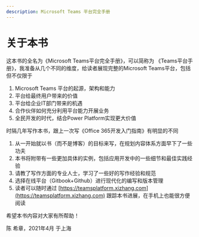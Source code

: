 ```yaml
---
description: Microsoft Teams 平台完全手册
---
```


# 关于本书

这本书的全名为《Microsoft Teams平台完全手册》，可以简称为 《Teams平台手册》，我准备从几个不同的维度，给读者展现完整的Microsoft Teams平台，包括但不仅限于

1. Microsoft Teams 平台的起源，架构和能力
2. 平台给最终用户带来的价值
3. 平台给企业IT部门带来的机遇
4. 合作伙伴如何充分利用平台能力开展业务
5. 全民开发的时代，结合Power Platform实现更大价值

时隔几年写作本书，跟上一次写《Office 365开发入门指南》有明显的不同

1. 从一开始就以书（而不是博客）的目标来写，在规划内容体系方面早下了一些功夫
2. 本书将附带有一些更加具体的实例，包括应用开发中的一些细节和最佳实践经验
3. 请教了写作方面的专业人士，学习了一些好的写作经验和规范
4. 选择在线平台（Gitbook+Github）进行现代化的编写和版本管理
5. 读者可以随时通过 [https://teamsplatform.xizhang.com](https://teamsplatform.xizhang.com) 跟踪本书进展，在手机上也能很方便阅读

希望本书内容对大家有所帮助！

陈 希章，2021年4月 于上海

 

